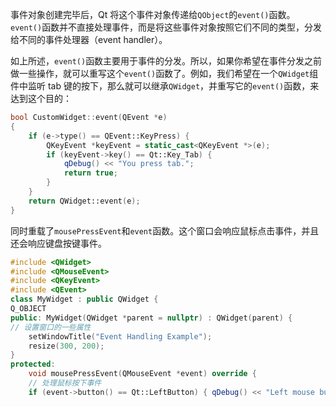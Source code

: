 事件对象创建完毕后，Qt 将这个事件对象传递给`QObject`的`event()`函数。`event()`函数并不直接处理事件，而是将这些事件对象按照它们不同的类型，分发给不同的事件处理器（event handler）。

如上所述，`event()`函数主要用于事件的分发。所以，如果你希望在事件分发之前做一些操作，就可以重写这个`event()`函数了。例如，我们希望在一个`QWidget`组件中监听 tab 键的按下，那么就可以继承`QWidget`，并重写它的`event()`函数，来达到这个目的：
```c++
bool CustomWidget::event(QEvent *e)
{
    if (e->type() == QEvent::KeyPress) {
        QKeyEvent *keyEvent = static_cast<QKeyEvent *>(e);
        if (keyEvent->key() == Qt::Key_Tab) {
            qDebug() << "You press tab.";
            return true;
        }
    }
    return QWidget::event(e);
}
```

同时重载了`mousePressEvent`和`event`函数。这个窗口会响应鼠标点击事件，并且还会响应键盘按键事件。
```c++
#include <QWidget> 
#include <QMouseEvent> 
#include <QKeyEvent> 
#include <QEvent> 
class MyWidget : public QWidget { 
Q_OBJECT 
public: MyWidget(QWidget *parent = nullptr) : QWidget(parent) { 
// 设置窗口的一些属性 
	setWindowTitle("Event Handling Example"); 
	resize(300, 200); 
} 
protected: 
	void mousePressEvent(QMouseEvent *event) override { 
	// 处理鼠标按下事件 
	if (event->button() == Qt::LeftButton) { qDebug() << "Left mouse button pressed at" << event->pos(); } else if (event->button() == Qt::RightButton) { qDebug() << "Right mouse button pressed at" << event->pos(); } // 基类的实现 QWidget::mousePressEvent(event); } bool event(QEvent *event) override { switch (event->type()) { case QEvent::KeyPress: { QKeyEvent *keyEvent = static_cast<QKeyEvent*>(event); if (keyEvent->key() == Qt::Key_Escape) { qDebug() << "Escape key pressed"; // 如果是Escape键，关闭窗口 close(); return true; } break; } // 其他事件类型 default: break; } // 让基类处理事件 return QWidget::event(event); } };
```